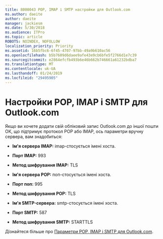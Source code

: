 ```yaml
---
title: 8000043 POP, IMAP і SMTP настройки для Outlook.com
ms.author: daeite
author: daeite
manager: jackiesm
ms.date: 5/30/2018
ms.audience: ITPro
ms.topic: article
ROBOTS: NOINDEX, NOFOLLOW
localization_priority: Priority
ms.assetid: 16b5fbc6-6f45-4707-97bb-49a9b610ac56
ms.openlocfilehash: b5b7609d6daee9afe43e9cb6bfe5f2766d1e7c39
ms.sourcegitcommit: e2864efcfb493b6e46b662b746661a61232bdba7
ms.translationtype: MT
ms.contentlocale: uk-UA
ms.lasthandoff: 01/24/2019
ms.locfileid: "29495905"
---
```

# <a name="pop-imap-and-smtp-settings-for-outlookcom"></a>Настройки POP, IMAP і SMTP для Outlook.com

Якщо ви хочете додати свій обліковий запис Outlook.com до іншої пошти ОК, що підтримує протокол POP або IMAP, ось параметри вручну сервера, вам знадобиться:
  
- **Ім'я сервера IMAP:** imap-стосується імені хоста. 
    
- **Порт IMAP:** 993 
    
- **Метод шифрування IMAP:** TLS 
    
- **Ім'я сервера POP:** поп-стосується імені хоста. 
    
- **Порт поп:** 995 
    
- **Метод шифрування POP:** TLS 
    
- **Ім'я SMTP-сервера:** smtp-стосується імені хоста. 
    
- **Порт SMTP:** 587 
    
- **Метод шифрування SMTP:** STARTTLS 
    
Дізнайтеся більше про [Параметри POP, IMAP і SMTP для Outlook.com](https://go.microsoft.com/fwlink/p/?linkid=2001402&amp;clcid=0x409).
  

